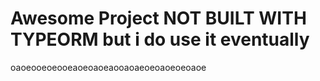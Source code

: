 # Awesome Project NOT BUILT WITH TYPEORM but i do use it eventually


oaoeooeoeooeaoeoaoeaooaoaeoeoaoeoeoaoe